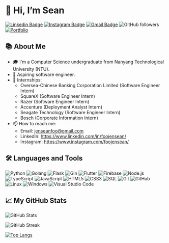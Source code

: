 # 👋 Hi, I’m Sean

[![Linkedin Badge](https://img.shields.io/badge/-foojensean-blue?style=flat-square&logo=Linkedin&logoColor=white&link=https://www.linkedin.com/in/foojensean/)](https://www.linkedin.com/in/foojensean/)
[![Instagram Badge](https://img.shields.io/badge/-foojensean-purple?style=flat-square&logo=instagram&logoColor=white&link=https://www.instagram.com/foojensean/)](https://www.instagram.com/foojensean)
[![Gmail Badge](https://img.shields.io/badge/-jenseanfoo-c14438?style=flat&logo=Gmail&logoColor=white&link=mailto:jenseanfoo@gmail.com)](mailto:jenseanfoo@gmail.com)
![GitHub followers](https://img.shields.io/github/followers/50Fifty?label=Follow&style=social)
[![Portfolio](https://img.shields.io/badge/My-Portfolio-orange?link=https://foojensean.com)](https://foojensean.com)

## 📚 About Me
- 🎓 I'm a Computer Science undergraduate from Nanyang Technological University (NTU).
- 🌱 Aspiring software engineer.
- 💼 Internships:
    - Oversea-Chinese Banking Corporation Limited (Software Engineer Intern)
    - SquareX (Software Engineer Intern)
    - Razer (Software Engineer Intern)
    - Accenture (Deployment Analyst Intern)
    - Seagate Technology (Software Engineer Intern)
    - Bosch (Corporate Information Intern)
- 📫 How to reach me:
    - Email: jenseanfoo@gmail.com
    - LinkedIn: https://www.linkedin.com/in/foojensean/
    - Instagram: https://www.instagram.com/foojensean/

## 🛠️ Languages and Tools
![Python](https://img.shields.io/badge/-Python-333333?style=flat&logo=python)
![Golang](https://img.shields.io/badge/-Golang-333333?style=flat&logo=go)
![Flask](https://img.shields.io/badge/-Flask-333333?style=flat&logo=flask)
![Gin](https://img.shields.io/badge/-Gin-333333?style=flat&logo=go)
![Flutter](https://img.shields.io/badge/-Flutter-333333?style=flat&logo=flutter)
![Firebase](https://img.shields.io/badge/-Firebase-333333?style=flat&logo=firebase)
![Node.js](https://img.shields.io/badge/-Node.js-333333?style=flat&logo=node.js)
![TypeScript](https://img.shields.io/badge/-TypeScript-333333?style=flat&logo=typescript)
![JavaScript](https://img.shields.io/badge/-JavaScript-333333?style=flat&logo=javascript)
![HTML5](https://img.shields.io/badge/-HTML5-333333?style=flat&logo=html5)
![CSS3](https://img.shields.io/badge/-CSS3-333333?style=flat&logo=css3)
![SQL](https://img.shields.io/badge/-SQL-333333?style=flat&logo=postgresql)
![Git](https://img.shields.io/badge/-Git-333333?style=flat&logo=git)
![GitHub](https://img.shields.io/badge/-GitHub-333333?style=flat&logo=github)
![Linux](https://img.shields.io/badge/-Linux-333333?style=flat&logo=linux)
![Windows](https://img.shields.io/badge/-Windows-333333?style=flat&logo=windows)
![Visual Studio Code](https://img.shields.io/badge/-Visual%20Studio%20Code-333333?style=flat&logo=visual-studio-code)


## 📈 My GitHub Stats
![GitHub Stats](https://github-readme-stats-orpin-iota-93.vercel.app/api?username=50Fifty&show_icons=true&hide_border=true&include_all_commits=true&count_private=true&theme=radical)
<!--- ![GitHub Stats](https://github-readme-stats-sigma-five.vercel.app/api?username=50Fifty&show_icons=true&hide_border=true&include_all_commits=true&count_private=true&theme=radical&rank_icon=percentile) --->
![GitHub Streak](https://streak-stats.demolab.com/?user=50Fifty&theme=radical&hide_border=true&include_all_commits=true&count_private=true&show_icons=true)

[![Top Langs](https://github-readme-stats-orpin-iota-93.vercel.app/api/top-langs/?username=50Fifty&show_icons=true&hide_border=true&include_all_commits=true&count_private=true&theme=radical)](https://github.com/anuraghazra/github-readme-stats)


<!---
50Fifty/50Fifty is a ✨ special ✨ repository because its `README.md` (this file) appears on your GitHub profile.
You can click the Preview link to take a look at your changes.
--->
